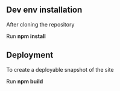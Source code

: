 
## Dev env installation

After cloning the repository

Run **npm install**


## Deployment

To create a deployable snapshot of the site 

Run **npm build**



